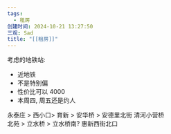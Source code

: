 ```yaml
---
tags:
  - 租房
创建时间: 2024-10-21 13:27:50
三观: Sad
title: "[[租房]]"
---
```


考虑的地铁站: 
* 近地铁
* 不是特别偏
* 性价比可以  4000
* 本周四, 周五还是约人

永泰庄    > 西小口> 育新 > 安华桥 > 安德里北街
清河小营桥   
北苑 > 立水桥 > 立水桥南?
惠新西街北口


